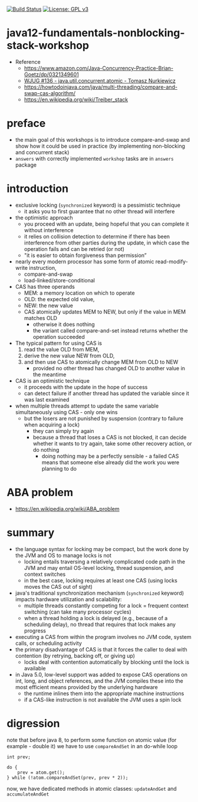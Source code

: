 [![Build Status](https://travis-ci.com/mtumilowicz/java12-fundamentals-nonblocking-stack-workshop.svg?branch=master)](https://travis-ci.com/mtumilowicz/java12-fundamentals-nonblocking-stack-workshop)
[![License: GPL v3](https://img.shields.io/badge/License-GPLv3-blue.svg)](https://www.gnu.org/licenses/gpl-3.0)

# java12-fundamentals-nonblocking-stack-workshop

* Reference
    * https://www.amazon.com/Java-Concurrency-Practice-Brian-Goetz/dp/0321349601
    * [WJUG #136 - java.util.concurrent.atomic - Tomasz Nurkiewicz](https://www.youtube.com/watch?v=5qjFq0Pj5MU)
    * https://howtodoinjava.com/java/multi-threading/compare-and-swap-cas-algorithm/
    * https://en.wikipedia.org/wiki/Treiber_stack
    
# preface
* the main goal of this workshops is to introduce compare-and-swap and show how it could be used in practice 
(by implementing non-blocking and concurrent stack)
* `answers` with correctly implemented `workshop` tasks are in `answers` package

# introduction
* exclusive locking (`synchronized` keyword) is a pessimistic technique
    * it asks you to first guarantee that no other thread will interfere
* the optimistic approach
    * you proceed with an update, being hopeful that you can complete it without interference
    * it relies on collision detection to determine if there has been interference 
    from other parties during the update, in which case the operation fails and 
    can be retried (or not)
    * "it is easier to obtain forgiveness than permission”
* nearly every modern processor has some form of atomic read-modify-write instruction, 
    * compare-and-swap
    * load-linked/store-conditional
* CAS has three operands
    * MEM: a memory location on which to operate 
    * OLD: the expected old value, 
    * NEW: the new value 
    * CAS atomically updates MEM to NEW, but only if the value in MEM matches OLD
        * otherwise it does nothing
        * the variant called compare-and-set instead returns whether the operation
          succeeded
* The typical pattern for using CAS is 
    1. read the value OLD from MEM, 
    1. derive the new value NEW from OLD, 
    1. and then use CAS to atomically change MEM from OLD to NEW 
        * provided no other thread has changed OLD to another value in the meantime
* CAS is an optimistic technique
    * it proceeds with the update in the hope of success
    * can detect failure if another thread has updated the variable since it was last examined
* when multiple threads attempt to update the same variable simultaneously
using CAS - only one wins
    * but the losers are not punished by suspension (contrary to failure when acquiring a lock)
        * they can simply try again 
        * because a thread that loses a CAS is not blocked, it can decide
        whether it wants to try again, take some other recovery action, or do nothing
            * doing nothing may be a perfectly sensible - a failed CAS means that someone else already did the 
            work you were planning to do

# ABA problem
* https://en.wikipedia.org/wiki/ABA_problem

# summary
* the language syntax for locking may be compact, but the work done by the
JVM and OS to manage locks is not
    * locking entails traversing a relatively complicated code path in the 
    JVM and may entail OS-level locking, thread suspension, and context switches 
    * in the best case, locking requires at least one CAS (using locks moves the 
    CAS out of sight)
* java's traditional synchronization mechanism (`synchronized` keyword) 
impacts hardware utilization and scalability:
    * multiple threads constantly competing for a lock = 
    frequent context switching (can take many processor cycles)
    * when a thread holding a lock is delayed (e.g., because of a scheduling  delay), 
    no thread that requires that lock makes any progress
* executing a CAS from within the program involves no JVM code,
system calls, or scheduling activity
* the primary disadvantage of CAS is that it forces the caller to deal with contention 
(by retrying, backing off, or giving up) 
    * locks deal with contention automatically by blocking until the lock is available
* in Java 5.0, low-level support was added to expose CAS operations on int, long,
and object references, and the JVM compiles these into the most efficient means
provided by the underlying hardware 
    * the runtime inlines them into the appropriate machine instructions 
    * if a CAS-like instruction is not available the JVM uses a spin lock

# digression
note that before java 8, to perform some function on atomic value (for example - double it) 
we have to use `compareAndSet` in an do-while loop
```
int prev;

do {
    prev = atom.get();
} while (!atom.compareAndSet(prev, prev * 2));
```
now, we have dedicated methods in atomic classes: `updateAndGet` and `accumulateAndGet`
